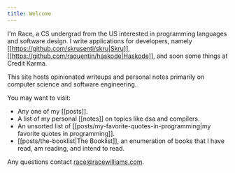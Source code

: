 ```yaml
---
title: Welcome
---
```


I'm Race, a CS undergrad from the US interested in programming languages and software design. I write applications for developers, namely [[https://github.com/skrusenti/skru|Skru]], [[https://github.com/raquentin/haskode|Haskode]], and soon some things at Credit Karma.


This site hosts opinionated writeups and personal notes primarily on computer science and software engineering. 

You may want to visit:
- Any one of my [[posts]].
- A list of my personal [[notes]] on topics like dsa and compilers.
- An unsorted list of [[posts/my-favorite-quotes-in-programming|my favorite quotes in programming]].
- [[posts/the-booklist|The Booklist]], an enumeration of books that I have read, am reading, and intend to read.

Any questions contact race@racewilliams.com.
